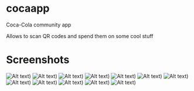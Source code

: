 # cocaapp

Coca-Cola community app

Allows to scan QR codes and spend them on some cool stuff

# Screenshots

![Alt text](/screens/0.jpg?raw=true "Register with phone number"))
![Alt text](/screens/1.jpg?raw=true "Enter OTP"))
![Alt text](/screens/3.jpg?raw=true "Enter your name"))
![Alt text](/screens/4.jpg?raw=true "Home screen"))
![Alt text](/screens/5.jpg?raw=true "QR scan page"))
![Alt text](/screens/5.2.jpg?raw=true "QR valid + point"))
![Alt text](/screens/5.3.jpg?raw=true "QR invalid"))
![Alt text](/screens/6.jpg?raw=true "Available music"))
![Alt text](/screens/7.jpg?raw=true "Unlock for points"))
![Alt text](/screens/8.jpg?raw=true "Music unlocked"))
![Alt text](/screens/9.1.jpg?raw=true "Unlocked collection card"))
![Alt text](/screens/12.jpg?raw=true "Profile"))